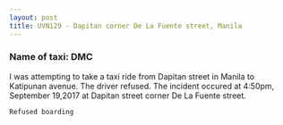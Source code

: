```yaml
---
layout: post
title: UVN129 - Dapitan corner De La Fuente street, Manila
---
```


### Name of taxi: DMC

I was attempting to take a taxi ride from Dapitan street in Manila to Katipunan avenue. The driver refused. The incident occured at 4:50pm, September 19,2017 at Dapitan street corner De La Fuente street.

```Refused boarding```
